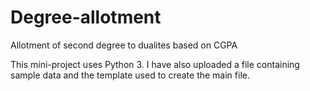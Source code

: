 # Degree-allotment
Allotment of second degree to dualites based on CGPA

This mini-project uses Python 3.
I have also uploaded a file containing sample data and the template used to create the main file.
